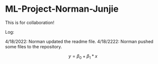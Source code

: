 # ML-Project-Norman-Junjie
This is for collaboration!

Log:

4/18/2022: Norman updated the readme file.
4/18/2222: Norman pushed some files to the repository.

$$y = \beta_0 + \beta_1 * x$$

